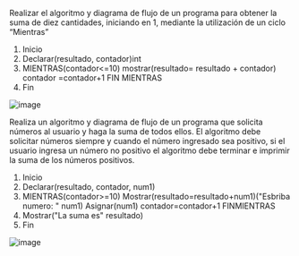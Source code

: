 Realizar el algoritmo y diagrama de flujo de un programa para obtener la suma de diez cantidades, iniciando en 1, mediante la utilización de un ciclo “Mientras”

1. Inicio
2. Declarar(resultado, contador)int
3. MIENTRAS(contador<=10) mostrar(resultado= resultado + contador) contador =contador+1 FIN MIENTRAS
4. Fin

![image](https://user-images.githubusercontent.com/102439883/161398655-112f7756-c211-42a4-8d19-0aae0f128f8e.png)




Realiza un algoritmo y diagrama de flujo de un programa que solicita números al usuario y haga la suma de todos ellos. El algoritmo debe solicitar números siempre y cuando el número ingresado sea positivo, si el usuario ingresa un número no positivo el algoritmo debe terminar e imprimir la suma de los números positivos.

1. Inicio
2. Declarar(resultado, contador, num1)
3. MIENTRAS(contador>=10) Mostrar(resultado=resultado+num1)("Esbriba numero: " num1) Asignar(num1) contador=contador+1 FINMIENTRAS
4. Mostrar("La suma es" resultado)
5. Fin

![image](https://user-images.githubusercontent.com/102439883/161398586-968acdb1-937e-4309-9924-494a3cf535a1.png)

